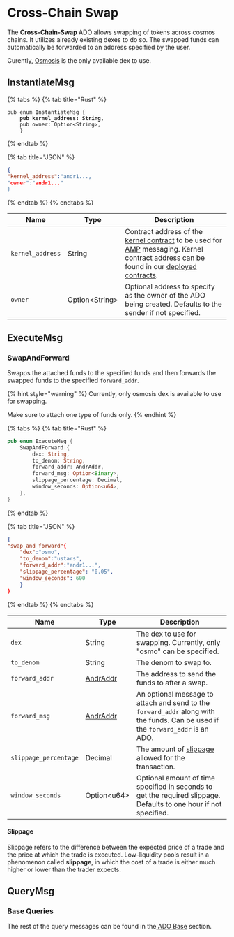 # Cross-Chain Swap

The **Cross-Chain-Swap** ADO allows swapping of tokens across cosmos chains. It utilizes already existing dexes to do so. The swapped funds can automatically be forwarded to an address specified by the user.&#x20;

Curently, [Osmosis](https://docs.osmosis.zone) is the only available dex to use.

## InstantiateMsg

{% tabs %}
{% tab title="Rust" %}
<pre class="language-rust"><code class="lang-rust">pub enum InstantiateMsg {
<strong>    pub kernel_address: String,
</strong>    pub owner: Option&#x3C;String>,
    }
</code></pre>
{% endtab %}

{% tab title="JSON" %}
```json
{
"kernel_address":"andr1...,
"owner":"andr1..."
}
```
{% endtab %}
{% endtabs %}

| Name             | Type            | Description                                                                                                                                                                                                                                                                                                                   |
| ---------------- | --------------- | ----------------------------------------------------------------------------------------------------------------------------------------------------------------------------------------------------------------------------------------------------------------------------------------------------------------------------- |
| `kernel_address` | String          | Contract address of the [kernel contract](../platform-and-framework/andromeda-messaging-protocol/kernel.md) to be used for [AMP](../platform-and-framework/andromeda-messaging-protocol/) messaging. Kernel contract address can be found in our [deployed contracts](<../platform-and-framework/deployed-contracts (1).md>). |
| `owner`          | Option\<String> | Optional address to specify as the owner of the ADO being created. Defaults to the sender if not specified.                                                                                                                                                                                                                   |

## ExecuteMsg

### SwapAndForward

Swapps the attached funds to the specified funds and then forwards the swapped funds to the specified `forward_addr`.&#x20;

{% hint style="warning" %}
Currently, only osmosis dex is available to use for swapping.&#x20;

Make sure to attach one type of funds only.
{% endhint %}

{% tabs %}
{% tab title="Rust" %}
```rust
pub enum ExecuteMsg {
    SwapAndForward {
        dex: String,
        to_denom: String,
        forward_addr: AndrAddr,
        forward_msg: Option<Binary>,
        slippage_percentage: Decimal,
        window_seconds: Option<u64>,
    },
}
```
{% endtab %}

{% tab title="JSON" %}
```json
{
"swap_and_forward"{
    "dex":"osmo",
    "to_denom":"ustars",
    "forward_addr":"andr1...",
    "slippage_percentage": "0.05",
    "window_seconds": 600
    }
}
```
{% endtab %}
{% endtabs %}

| Name                  | Type                                                           | Description                                                                                                                      |
| --------------------- | -------------------------------------------------------------- | -------------------------------------------------------------------------------------------------------------------------------- |
| `dex`                 | String                                                         | The dex to use for swapping. Currently, only "osmo" can be specified.                                                            |
| `to_denom`            | String                                                         | The denom to swap to.                                                                                                            |
| `forward_addr`        | [AndrAddr](../platform-and-framework/common-types.md#andraddr) | The address to send the funds to after a swap.                                                                                   |
| `forward_msg`         | [AndrAddr](../platform-and-framework/common-types.md#andraddr) | An optional message to attach and send to the `forward_addr` along  with the funds. Can be used if the `forward_addr` is an ADO. |
| `slippage_percentage` | Decimal                                                        | The amount of [slippage](cross-chain-swap.md#slippage) allowed for the transaction.                                              |
| `window_seconds`      | Option\<u64>                                                   | Optional amount of time specified in seconds to get the required slippage. Defaults to one hour if not specified.                |

#### Slippage

Slippage refers to the difference between the expected price of a trade and the price at which the trade is executed. Low-liquidity pools result in a phenomenon called **slippage**, in which the cost of a trade is either much higher or lower than the trader expects.&#x20;

## QueryMsg

### &#x20;Base Queries

The rest of the query messages can be found in the[ ADO Base](../platform-and-framework/ado-base/) section.

